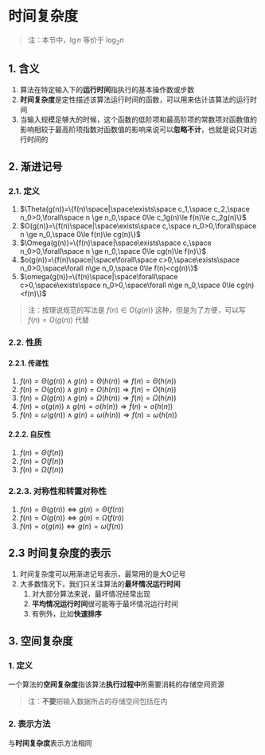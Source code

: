 # 时间复杂度

> 注：本节中，$\lg n$ 等价于  $\log_2 n$

## 1. 含义

1. 算法在特定输入下的**运行时间**指执行的基本操作数或步数
2. **时间复杂度**是定性描述该算法运行时间的函数，可以用来估计该算法的运行时间
3. 当输入规模足够大的时候，这个函数的低阶项和最高阶项的常数项对函数值的影响相较于最高阶项指数对函数值的影响来说可以**忽略不计**，也就是说只对运行时间的

## 2. 渐进记号

### 2.1. 定义

1. $\Theta(g(n))=\{f(n)\space|\space\exists\space c_1,\space c_2,\space n_0>0,\forall\space n \ge n_0,\space 0\le c_1g(n)\le f(n)\le c_2g(n)\}$
2. $O(g(n))=\{f(n)\space|\space\exists\space c,\space n_0>0,\forall\space n \ge n_0,\space 0\le f(n)\le cg(n)\}$
3. $\Omega(g(n))=\{f(n)\space|\space\exists\space c,\space n_0>0,\forall\space n \ge n_0,\space 0\le cg(n)\le f(n)\}$
4. $o(g(n))=\{f(n)\space|\space\forall\space c>0,\space\exists\space n_0>0,\space\forall n\ge n_0,\space 0\le f(n)<cg(n)\}$
5. $\omega(g(n))=\{f(n)\space|\space\forall\space c>0,\space\exists\space n_0>0,\space\forall n\ge n_0,\space 0\le cg(n)<f(n)\}$

> 注：按理说规范的写法是 $f(n)\in O(g(n))$ 这种，但是为了方便，可以写 $f(n)=O(g(n))$ 代替

### 2.2. 性质

#### 2.2.1. 传递性

1. $f(n)=\Theta(g(n))\wedge g(n)=\Theta(h(n))\Rightarrow f(n)=\Theta(h(n))$
2. $f(n)=O(g(n))\wedge g(n)=O(h(n))\Rightarrow f(n)=O(h(n))$
3. $f(n)=\Omega(g(n))\wedge g(n)=\Omega(h(n))\Rightarrow f(n)=\Omega(h(n))$
4. $f(n)=o(g(n))\wedge g(n)=o(h(n))\Rightarrow f(n)=o(h(n))$
5. $f(n)=\omega(g(n))\wedge g(n)=\omega(h(n))\Rightarrow f(n)=\omega(h(n))$

#### 2.2.2. 自反性

1. $f(n)=\Theta(f(n))$
2. $f(n)=O(f(n))$
3. $f(n)=\Omega(f(n))$

### 2.2.3. 对称性和转置对称性

1. $f(n)=\Theta(g(n))\Leftrightarrow g(n)=\Theta(f(n))$
2. $f(n)=O(g(n))\Leftrightarrow g(n)=\Omega(f(n))$
3. $f(n)=o(g(n))\Leftrightarrow g(n)=\omega(f(n))$

## 2.3 时间复杂度的表示

1. 时间复杂度可以用渐进记号表示，最常用的是大O记号
2. 大多数情况下，我们只关注算法的**最坏情况运行时间**
   1. 对大部分算法来说，最坏情况经常出现
   2. **平均情况运行时间**很可能等于最坏情况运行时间
   3. 有例外，比如**快速排序**

## 3. 空间复杂度

### 1. 定义

一个算法的**空间复杂度**指该算法**执行过程中**所需要消耗的存储空间资源
> 注：**不要**把输入数据所占的存储空间包括在内

### 2. 表示方法

与**时间复杂度**表示方法相同
